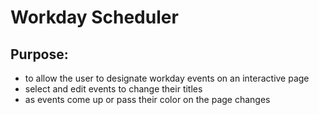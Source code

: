 # Workday Scheduler

## Purpose: 
- to allow the user to designate workday events on an interactive page
- select and edit events to change their titles
- as events come up or pass their color on the page changes
